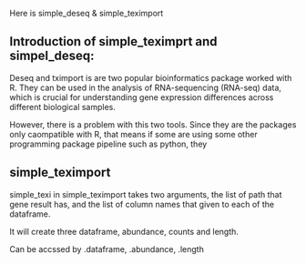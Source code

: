 Here is simple_deseq & simple_teximport

## Introduction of simple_teximprt and simpel_deseq:

Deseq and tximport is are two popular bioinformatics package worked with R. They can be used in the analysis of RNA-sequencing (RNA-seq) data, which is crucial for understanding gene expression differences across different biological samples. 

However, there is a problem with this two tools. Since they are the packages only caompatible with R, that means if some are using some other programming package pipeline such as python, they


## simple_teximport

simple_texi in simple_teximport takes two arguments, the list of path that gene result has, and the list of column names that given to each of the dataframe. 

It will create three dataframe, abundance, counts and length. 

Can be accssed by .dataframe, .abundance, .length


